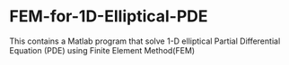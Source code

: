 # FEM-for-1D-Elliptical-PDE
This contains a Matlab program that solve 1-D elliptical Partial Differential Equation (PDE) using Finite Element Method(FEM)
